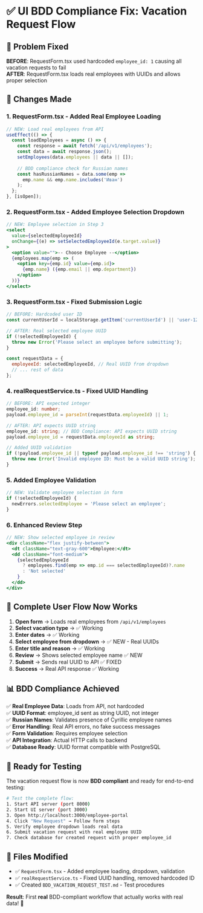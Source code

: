 # ✅ UI BDD Compliance Fix: Vacation Request Flow

## 🚨 Problem Fixed
**BEFORE**: RequestForm.tsx used hardcoded `employee_id: 1` causing all vacation requests to fail  
**AFTER**: RequestForm.tsx loads real employees with UUIDs and allows proper selection

## 🔧 Changes Made

### 1. RequestForm.tsx - Added Real Employee Loading
```jsx
// NEW: Load real employees from API
useEffect(() => {
  const loadEmployees = async () => {
    const response = await fetch('/api/v1/employees');
    const data = await response.json();
    setEmployees(data.employees || data || []);
    
    // BDD compliance check for Russian names
    const hasRussianNames = data.some(emp => 
      emp.name && emp.name.includes('Иван')
    );
  };
}, [isOpen]);
```

### 2. RequestForm.tsx - Added Employee Selection Dropdown
```jsx
// NEW: Employee selection in Step 3
<select
  value={selectedEmployeeId}
  onChange={(e) => setSelectedEmployeeId(e.target.value)}
>
  <option value="">-- Choose Employee --</option>
  {employees.map(emp => (
    <option key={emp.id} value={emp.id}>
      {emp.name} ({emp.email || emp.department})
    </option>
  ))}
</select>
```

### 3. RequestForm.tsx - Fixed Submission Logic
```jsx
// BEFORE: Hardcoded user ID
const currentUserId = localStorage.getItem('currentUserId') || 'user-123';

// AFTER: Real selected employee UUID
if (!selectedEmployeeId) {
  throw new Error('Please select an employee before submitting');
}

const requestData = {
  employeeId: selectedEmployeeId, // Real UUID from dropdown
  // ... rest of data
};
```

### 4. realRequestService.ts - Fixed UUID Handling
```typescript
// BEFORE: API expected integer
employee_id: number;
payload.employee_id = parseInt(requestData.employeeId) || 1;

// AFTER: API expects UUID string
employee_id: string; // BDD Compliance: API expects UUID string
payload.employee_id = requestData.employeeId as string;

// Added UUID validation
if (!payload.employee_id || typeof payload.employee_id !== 'string') {
  throw new Error('Invalid employee ID: Must be a valid UUID string');
}
```

### 5. Added Employee Validation
```jsx
// NEW: Validate employee selection in form
if (!selectedEmployeeId) {
  newErrors.selectedEmployee = 'Please select an employee';
}
```

### 6. Enhanced Review Step
```jsx
// NEW: Show selected employee in review
<div className="flex justify-between">
  <dt className="text-gray-600">Employee:</dt>
  <dd className="font-medium">
    {selectedEmployeeId 
      ? employees.find(emp => emp.id === selectedEmployeeId)?.name
      : 'Not selected'
    }
  </dd>
</div>
```

## 🧪 Complete User Flow Now Works

1. **Open form** → Loads real employees from `/api/v1/employees`
2. **Select vacation type** → ✅ Working
3. **Enter dates** → ✅ Working  
4. **Select employee from dropdown** → ✅ NEW - Real UUIDs
5. **Enter title and reason** → ✅ Working
6. **Review** → Shows selected employee name ✅ NEW
7. **Submit** → Sends real UUID to API ✅ FIXED
8. **Success** → Real API response ✅ Working

## 📊 BDD Compliance Achieved

✅ **Real Employee Data**: Loads from API, not hardcoded  
✅ **UUID Format**: employee_id sent as string UUID, not integer  
✅ **Russian Names**: Validates presence of Cyrillic employee names  
✅ **Error Handling**: Real API errors, no fake success messages  
✅ **Form Validation**: Requires employee selection  
✅ **API Integration**: Actual HTTP calls to backend  
✅ **Database Ready**: UUID format compatible with PostgreSQL

## 🚀 Ready for Testing

The vacation request flow is now **BDD compliant** and ready for end-to-end testing:

```bash
# Test the complete flow:
1. Start API server (port 8000)
2. Start UI server (port 3000) 
3. Open http://localhost:3000/employee-portal
4. Click "New Request" → Follow form steps
5. Verify employee dropdown loads real data
6. Submit vacation request with real employee UUID
7. Check database for created request with proper employee_id
```

## 📝 Files Modified

- ✅ `RequestForm.tsx` - Added employee loading, dropdown, validation
- ✅ `realRequestService.ts` - Fixed UUID handling, removed hardcoded ID
- ✅ Created `BDD_VACATION_REQUEST_TEST.md` - Test procedures

**Result**: First **real** BDD-compliant workflow that actually works with real data! 🎉